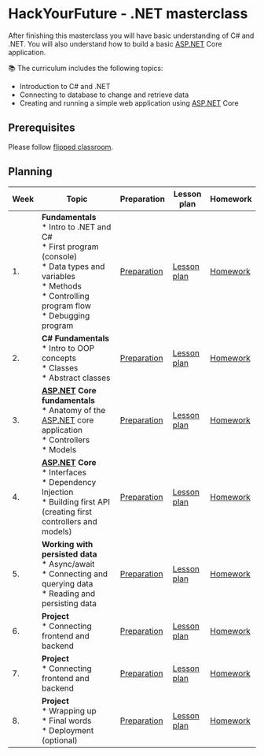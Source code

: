 # HackYourFuture - .NET masterclass

After finishing this masterclass you will have basic understanding of C# and .NET. You will also understand how to build a basic [ASP.NET](http://ASP.NET) Core application.

📚 The curriculum includes the following topics:

- Introduction to C# and .NET
- Connecting to database to change and retrieve data
- Creating and running a simple web application using [ASP.NET](http://ASP.NET) Core

## Prerequisites

Please follow [flipped classroom](FLIPPED_CLASSROOM.md).

## Planning

| Week | Topic                                                        | Preparation                         | Lesson plan                         | Homework                      |
| ---- | ------------------------------------------------------------ | ----------------------------------- | ----------------------------------- | ----------------------------- |
| 1.   | **Fundamentals** <br />* Intro to .NET and C#<br />* First program (console)<br />* Data types and variables<br />* Methods<br />* Controlling program flow<br />* Debugging program | [Preparation](week1/preparation.md) | [Lesson plan](week1/lesson-plan.md) | [Homework](week1/homework.md) |
| 2.   | **C# Fundamentals**<br />* Intro to OOP concepts<br />* Classes<br />* Abstract classes | [Preparation](week2/preparation.md) | [Lesson plan](week2/lesson-plan.md) | [Homework](week2/homework.md) |
| 3.   | **[ASP.NET](http://asp.net/) Core fundamentals**<br />* Anatomy of the [ASP.NET](http://asp.net/) core application<br />* Controllers<br />* Models | [Preparation](week3/preparation.md) | [Lesson plan](week3/lesson-plan.md) | [Homework](week3/homework.md) |
| 4.   | **[ASP.NET](http://asp.net/) Core**<br />* Interfaces<br />* Dependency Injection<br />* Building first API (creating first controllers and models) | [Preparation](week4/preparation.md) | [Lesson plan](week4/lesson-plan.md) | [Homework](week4/homework.md) |
| 5.   | **Working with persisted data**<br />* Async/await<br />* Connecting and querying data<br />* Reading and persisting data | [Preparation](week5/preparation.md) | [Lesson plan](week5/lesson-plan.md) | [Homework](week5/homework.md) |
| 6.   | **Project**<br />* Connecting frontend and backend           | [Preparation](week6/preparation.md) | [Lesson plan](week6/lesson-plan.md) | [Homework](week6/homework.md) |
| 7.   | **Project**<br />* Connecting frontend and backend           | [Preparation](week7/preparation.md) | [Lesson plan](week7/lesson-plan.md) | [Homework](week7/homework.md) |
| 8.   | **Project**<br />* Wrapping up<br />* Final words<br />* Deployment (optional) | [Preparation](week8/preparation.md) | [Lesson plan](week8/lesson-plan.md) | [Homework](week8/homework.md) |

